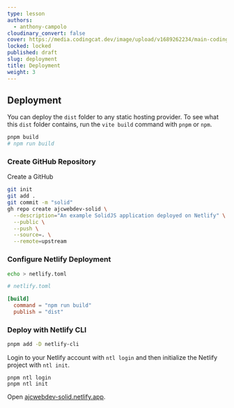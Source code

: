 ```yaml
---
type: lesson
authors:
  - anthony-campolo
cloudinary_convert: false
cover: https://media.codingcat.dev/image/upload/v1689262234/main-codingcatdev-photo/courses/solidjs-intro/deployment.png
locked: locked
published: draft
slug: deployment
title: Deployment
weight: 3
---
```


## Deployment

You can deploy the `dist` folder to any static hosting provider. To see what this `dist` folder contains, run the `vite build` command with `pnpm` or `npm`.

```bash
pnpm build
# npm run build
```

### Create GitHub Repository

Create a GitHub

```bash
git init
git add .
git commit -m "solid"
gh repo create ajcwebdev-solid \
  --description="An example SolidJS application deployed on Netlify" \
  --public \
  --push \
  --source=. \
  --remote=upstream
```

### Configure Netlify Deployment

```bash
echo > netlify.toml
```

```toml
# netlify.toml

[build]
  command = "npm run build"
  publish = "dist"
```

### Deploy with Netlify CLI

```bash
pnpm add -D netlify-cli
```

Login to your Netlify account with `ntl login` and then initialize the Netlify project with `ntl init`.

```
pnpm ntl login
pnpm ntl init
```

Open [ajcwebdev-solid.netlify.app](https://ajcwebdev-solid.netlify.app/).